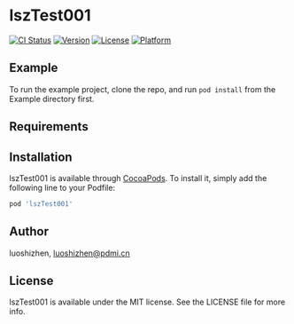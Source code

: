 # lszTest001

[![CI Status](https://img.shields.io/travis/luoshizhen/lszTest001.svg?style=flat)](https://travis-ci.org/luoshizhen/lszTest001)
[![Version](https://img.shields.io/cocoapods/v/lszTest001.svg?style=flat)](https://cocoapods.org/pods/lszTest001)
[![License](https://img.shields.io/cocoapods/l/lszTest001.svg?style=flat)](https://cocoapods.org/pods/lszTest001)
[![Platform](https://img.shields.io/cocoapods/p/lszTest001.svg?style=flat)](https://cocoapods.org/pods/lszTest001)

## Example

To run the example project, clone the repo, and run `pod install` from the Example directory first.

## Requirements

## Installation

lszTest001 is available through [CocoaPods](https://cocoapods.org). To install
it, simply add the following line to your Podfile:

```ruby
pod 'lszTest001'
```

## Author

luoshizhen, luoshizhen@pdmi.cn

## License

lszTest001 is available under the MIT license. See the LICENSE file for more info.

